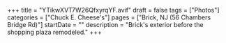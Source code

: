 +++
title = "YTikwXVT7W26QfxyrqYF.avif"
draft = false
tags = ["Photos"]
categories = ["Chuck E. Cheese's"]
pages = ["Brick, NJ (56 Chambers Bridge Rd)"]
startDate = ""
description = "Brick's exterior before the shopping plaza remodeled."
+++

